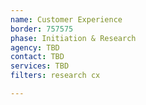 ```yaml
---
name: Customer Experience
border: 757575
phase: Initiation & Research
agency: TBD
contact: TBD
services: TBD
filters: research cx

---
```


